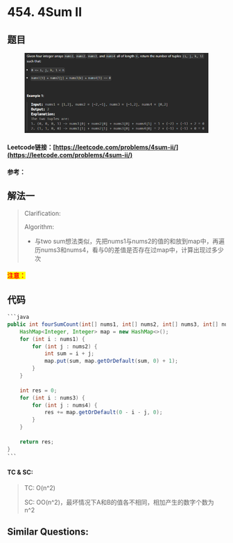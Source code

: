 # 454. 4Sum II

## 题目

<figure><img src="../../.gitbook/assets/image (3) (1) (1) (1) (1) (1) (1) (1) (1).png" alt=""><figcaption></figcaption></figure>

#### Leetcode链接：[https://leetcode.com/problems/4sum-ii/](https://leetcode.com/problems/4sum-ii/)

#### 参考：

## 解法一

> Clarification:&#x20;
>
> Algorithm:&#x20;
>
> * 与two sum想法类似，先把nums1与nums2的值的和放到map中，再遍历nums3和nums4，看与0的差值是否存在过map中，计算出现过多少次

#### <mark style="color:red;">注意：</mark>

## 代码

````java
```java
public int fourSumCount(int[] nums1, int[] nums2, int[] nums3, int[] nums4) {
    HashMap<Integer, Integer> map = new HashMap<>();
    for (int i : nums1) {
        for (int j : nums2) {
            int sum = i + j;
            map.put(sum, map.getOrDefault(sum, 0) + 1);
        }
    }

    int res = 0;
    for (int i : nums3) {
        for (int j : nums4) {
            res += map.getOrDefault(0 - i - j, 0);
        }
    }

    return res;
}
```
````

#### TC & SC:&#x20;

> TC: O(n^2)
>
> SC: OO(n^2)，最坏情况下A和B的值各不相同，相加产生的数字个数为 n^2

## **Similar Questions:**&#x20;
